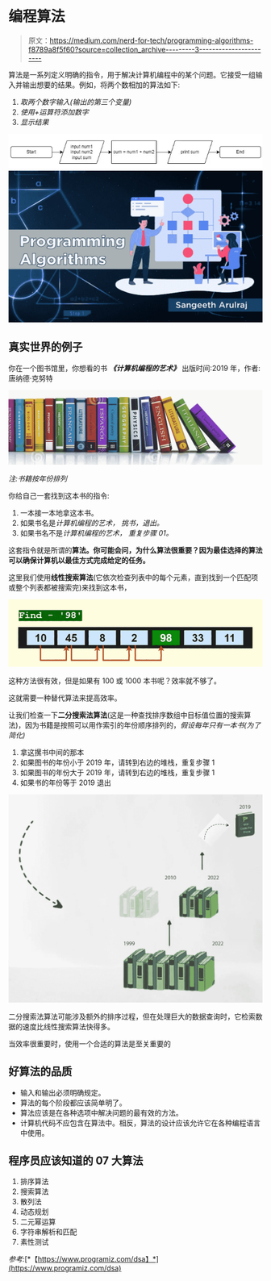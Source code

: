 # 编程算法

> 原文：<https://medium.com/nerd-for-tech/programming-algorithms-f8789a8f5f60?source=collection_archive---------3----------------------->

算法是一系列定义明确的指令，用于解决计算机编程中的某个问题。它接受一组输入并输出想要的结果。例如，将两个数相加的算法如下:

1.  *取两个数字输入(输出的第三个变量)*
2.  *使用+运算符添加数字*
3.  *显示结果*

![](img/97349e3c5268d7553e6fd7e75255fe09.png)![](img/a52185aa68a89f26b22a6e38caaf0679.png)

## 真实世界的例子

你在一个图书馆里，你想看的书 ***《计算机编程的艺术》*** 出版时间:2019 年，作者:唐纳德·克努特

![](img/0b7764a2b6b85ba795b366a1e81873af.png)

*注:书籍按年份排列*

你给自己一套找到这本书的指令:

1.  一本接一本地拿这本书。
2.  如果书名是*计算机编程的艺术，* *挑书，退出。*
3.  如果书名不是*计算机编程的艺术，* *重复步骤 01。*

这套指令就是所谓的**算法。你可能会问，为什么算法很重要？因为最佳选择的算法可以确保计算机以最佳方式完成给定的任务。**

这里我们使用**线性搜索算法**(它依次检查列表中的每个元素，直到找到一个匹配项或整个列表都被搜索完)来找到这本书，

![](img/005a65c49b4b7b6cc00b231a6f4b8c1a.png)

这种方法很有效，但是如果有 100 或 1000 本书呢？效率就不够了。

这就需要一种替代算法来提高效率。

让我们检查一下**二分搜索法算法**(这是一种查找排序数组中目标值位置的搜索算法)，因为书籍是按照可以用作索引的年份顺序排列的，*假设每年只有一本书(为了简化)*

1.  拿这摞书中间的那本
2.  如果图书的年份小于 2019 年，请转到右边的堆栈，重复步骤 1
3.  如果图书的年份大于 2019 年，请转到右边的堆栈，重复步骤 1
4.  如果书的年份等于 2019 退出

![](img/3594d2f23e8b9cb47607ee7c51d9a501.png)

二分搜索法算法可能涉及额外的排序过程，但在处理巨大的数据查询时，它检索数据的速度比线性搜索算法快得多。

当效率很重要时，使用一个合适的算法是至关重要的

## 好算法的品质

*   输入和输出必须明确规定。
*   算法的每个阶段都应该简单明了。
*   算法应该是在各种选项中解决问题的最有效的方法。
*   计算机代码不应包含在算法中。相反，算法的设计应该允许它在各种编程语言中使用。

## 程序员应该知道的 07 大算法

1.  排序算法
2.  搜索算法
3.  散列法
4.  动态规划
5.  二元幂运算
6.  字符串解析和匹配
7.  素性测试

*参考:*[*【https://www.programiz.com/dsa】*](https://www.programiz.com/dsa)